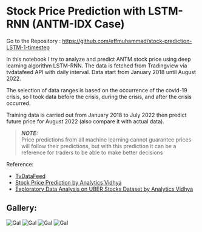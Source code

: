 # Stock Price Prediction with LSTM-RNN (ANTM-IDX Case)

Go to the Repository : https://github.com/effmuhammad/stock-prediction-LSTM-1-timestep

In this notebook I try to analyze and predict ANTM stock price using deep learning algorithm LSTM-RNN. 
The data is fetched from Tradingview via tvdatafeed API with daily interval. Data start from January 2018 until August 2022.

The selection of data ranges is based on the occurrence of the covid-19 crisis, so I took data before the crisis, during the crisis, and after the crisis occurred.

Training data is carried out from January 2018 to July 2022 then predict future price for August 2022 (also compare it with actual data).

> **_NOTE:_**  
Price predictions from all machine learning cannot guarantee prices will follow their predictions, but with this prediction it can be a reference for traders to be able to make better decisions

Reference: 
- [TvDataFeed](https://github.com/StreamAlpha/tvdatafeed)
- [Stock Price Prediction by Analytics Vidhya](https://www.analyticsvidhya.com/blog/2018/10/predicting-stock-price-machine-learningnd-deep-learning-techniques-python/#h2_12)
- [Exploratory Data Analysis on UBER Stocks Dataset by Analytics Vidhya](https://www.analyticsvidhya.com/blog/2021/11/exploratory-data-analysis-on-uber-stocks-dataset)

## Gallery:

![Gal](https://github.com/effmuhammad/stock-prediction-LSTM-1-timestep/raw/main/image/1.png)
![Gal](https://github.com/effmuhammad/stock-prediction-LSTM-1-timestep/raw/main/image/2.png)
![Gal](https://github.com/effmuhammad/stock-prediction-LSTM-1-timestep/raw/main/image/3.png)
![Gal](https://github.com/effmuhammad/stock-prediction-LSTM-1-timestep/raw/main/image/4.png)

